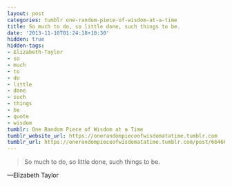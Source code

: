 ```yaml
---
layout: post
categories: tumblr one-random-piece-of-wisdom-at-a-time
title: So much to do, so little done, such things to be.
date: '2013-11-10T01:24:18+10:30'
hidden: true
hidden-tags:
- Elizabeth-Taylor
- so
- much
- to
- do
- little
- done
- such
- things
- be
- quote
- wisdom
tumblr: One Random Piece of Wisdom at a Time
tumblr_website_url: https://onerandompieceofwisdomatatime.tumblr.com
tumblr_url: https://onerandompieceofwisdomatatime.tumblr.com/post/66466830648/so-much-to-do-so-little-done-such-things-to-be
---
```

> So much to do, so little done, such things to be.

—Elizabeth Taylor
